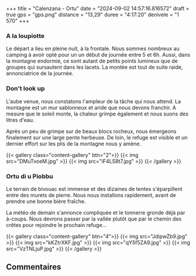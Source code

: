 +++
title = "Calenzana - Ortu"
date = "2024-09-02 14:57:16.816572"
draft = true
gps = "gps.png"
distance = "13,29"
duree = "4:17:20"
denivele = "1 570"
+++

### A la loupiotte

Le départ a lieu en pleine nuit, à la frontale. Nous sommes nombreux au camping à avoir opté pour un un début de journée
entre 5 et 6h. Aussi, dans la montagne endormie, ce sont autant de petits points lumineux que de groupes qui sursautent
dans les lacets.
La montée est tout de suite raide, annonciatrice de la journée.

### Don't look up

L'aube venue, nous constatons l'ampleur de la tâche qui nous attend. La montagne est un mur sablonneux et aride que nous
devons franchir. A mesure que le soleil monte, la chaleur grimpe également et nous suons des litres d'eau.

Après un peu de grimpe sur de beaux blocs rocheux, nous émergeons finalement sur une large pente herbeuse. De loin, le
refuge est visible et un dernier effort sur les plis de la montagne nous y amène.

{{< gallery class="content-gallery" btn="2">}}
{{< img src="DMuTvoeM.jpg" >}}
{{< img src="iF4LS8t7.jpg" >}}
{{< /gallery >}}

### Ortu di u Piobbu

Le terrain de bivouac est immense et des dizaines de tentes s'éparpillent entre des murets de pierre.
Nous nous installons rapidement, avant de prendre une bonne bière fraîche.

La météo de demain s'annonce compliquée et le tonnerre gronde déjà par à-coups. Nous devrons passer par la vallée plutôt
que par le chemin des crêtes pour rejoindre le prochain refuge...

{{< gallery class="content-gallery" btn="4">}}
{{< img src="JdipwZb9.jpg" >}}
{{< img src="kKZtrXKF.jpg" >}}
{{< img src="qY5f5ZA9.jpg" >}}
{{< img src="VzTNLjuP.jpg" >}}
{{< /gallery >}}

## Commentaires
